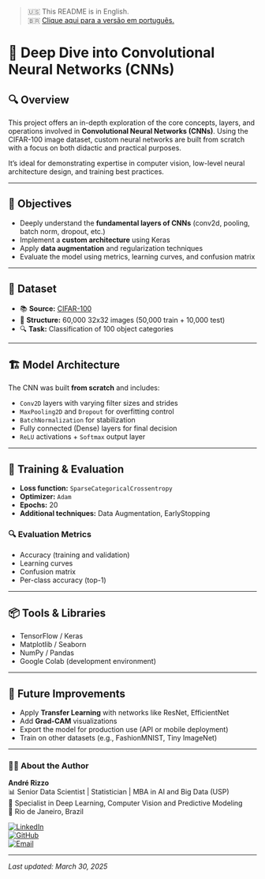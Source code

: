 > 🇺🇸 This README is in English.  
> 🇧🇷 [Clique aqui para a versão em português.](README.md)

# 🧠 Deep Dive into Convolutional Neural Networks (CNNs)

## 🔍 Overview
This project offers an in-depth exploration of the core concepts, layers, and operations involved in **Convolutional Neural Networks (CNNs)**. Using the CIFAR-100 image dataset, custom neural networks are built from scratch with a focus on both didactic and practical purposes.

It’s ideal for demonstrating expertise in computer vision, low-level neural architecture design, and training best practices.

---

## 🎯 Objectives
- Deeply understand the **fundamental layers of CNNs** (conv2d, pooling, batch norm, dropout, etc.)
- Implement a **custom architecture** using Keras
- Apply **data augmentation** and regularization techniques
- Evaluate the model using metrics, learning curves, and confusion matrix

---

## 🧠 Dataset
- 📚 **Source:** [CIFAR-100](https://www.cs.toronto.edu/~kriz/cifar.html)
- 🔢 **Structure:** 60,000 32x32 images (50,000 train + 10,000 test)
- 🔍 **Task:** Classification of 100 object categories

---

## 🏗️ Model Architecture
The CNN was built **from scratch** and includes:
- `Conv2D` layers with varying filter sizes and strides
- `MaxPooling2D` and `Dropout` for overfitting control
- `BatchNormalization` for stabilization
- Fully connected (Dense) layers for final decision
- `ReLU` activations + `Softmax` output layer

---

## 🧪 Training & Evaluation
- **Loss function:** `SparseCategoricalCrossentropy`
- **Optimizer:** `Adam`
- **Epochs:** 20
- **Additional techniques:** Data Augmentation, EarlyStopping

### 🔍 Evaluation Metrics
- Accuracy (training and validation)
- Learning curves
- Confusion matrix
- Per-class accuracy (top-1)

---

## 📦 Tools & Libraries
- TensorFlow / Keras
- Matplotlib / Seaborn
- NumPy / Pandas
- Google Colab (development environment)

---

## 🔁 Future Improvements
- Apply **Transfer Learning** with networks like ResNet, EfficientNet
- Add **Grad-CAM** visualizations
- Export the model for production use (API or mobile deployment)
- Train on other datasets (e.g., FashionMNIST, Tiny ImageNet)

---

### 👨‍💻 About the Author

**André Rizzo**  
📊 Senior Data Scientist | Statistician | MBA in AI and Big Data (USP)  
🧠 Specialist in Deep Learning, Computer Vision and Predictive Modeling  
📍 Rio de Janeiro, Brazil  

[![LinkedIn](https://img.shields.io/badge/LinkedIn-Profile-0077B5?logo=linkedin&logoColor=white)](https://www.linkedin.com/in/andrerizzo1)  
[![GitHub](https://img.shields.io/badge/GitHub-Portfolio-181717?logo=github&logoColor=white)](https://github.com/andrerizzo)  
[![Email](https://img.shields.io/badge/Email-andrerizzo@hotmail.com-D14836?logo=gmail&logoColor=white)](mailto:andrerizzo@hotmail.com)

---

*Last updated: March 30, 2025*
